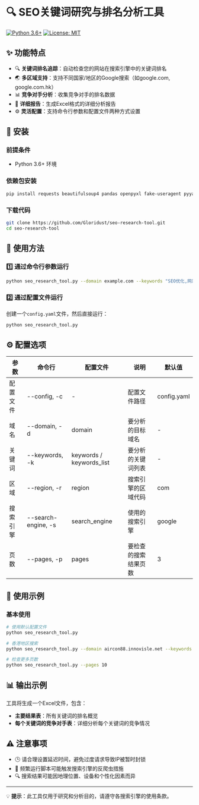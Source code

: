 # 🔍 SEO关键词研究与排名分析工具

[![Python 3.6+](https://img.shields.io/badge/Python-3.6+-blue.svg)](https://www.python.org/downloads/)
[![License: MIT](https://img.shields.io/badge/License-MIT-yellow.svg)](https://opensource.org/licenses/MIT)

## ✨ 功能特点

- 🔍 **关键词排名追踪**：自动检查您的网站在搜索引擎中的关键词排名
- 🌏 **多区域支持**：支持不同国家/地区的Google搜索（如google.com, google.com.hk）
- 📊 **竞争对手分析**：收集竞争对手的排名数据
- 📝 **详细报告**：生成Excel格式的详细分析报告
- ⚙️ **灵活配置**：支持命令行参数和配置文件两种方式设置

## 🚀 安装

### 前提条件

- Python 3.6+ 环境

### 依赖包安装

```bash
pip install requests beautifulsoup4 pandas openpyxl fake-useragent pyyaml
```

### 下载代码

```bash
git clone https://github.com/Gloridust/seo-research-tool.git
cd seo-research-tool
```

## 📖 使用方法

### 1️⃣ 通过命令行参数运行

```bash
python seo_research_tool.py --domain example.com --keywords "SEO优化,网站推广" --region com.hk
```

### 2️⃣ 通过配置文件运行

创建一个`config.yaml`文件，然后直接运行：

```bash
python seo_research_tool.py
```

## ⚙️ 配置选项

| 参数 | 命令行 | 配置文件 | 说明 | 默认值 |
|------|--------|----------|------|--------|
| 配置文件 | --config, -c | - | 配置文件路径 | config.yaml |
| 域名 | --domain, -d | domain | 要分析的目标域名 | - |
| 关键词 | --keywords, -k | keywords / keywords_list | 要分析的关键词列表 | - |
| 区域 | --region, -r | region | 搜索引擎的区域代码 | com |
| 搜索引擎 | --search-engine, -s | search_engine | 使用的搜索引擎 | google |
| 页数 | --pages, -p | pages | 要检查的搜索结果页数 | 3 |

## 🌟 使用示例

### 基本使用

```bash
# 使用默认配置文件
python seo_research_tool.py

# 香港地区搜索
python seo_research_tool.py --domain aircon88.innovisle.net --keywords "冷氣保養" --region com.hk

# 检查更多页数
python seo_research_tool.py --pages 10
```

## 📊 输出示例

工具将生成一个Excel文件，包含：
- **主要结果表**：所有关键词的排名概览
- **每个关键词的竞争对手表**：详细分析每个关键词的竞争情况

## ⚠️ 注意事项

- 🕒 请合理设置延迟时间，避免过度请求导致IP被暂时封锁
- 🔄 频繁运行脚本可能触发搜索引擎的反爬虫措施
- 🔍 搜索结果可能因地理位置、设备和个性化因素而异

---

💡 **提示**：此工具仅用于研究和分析目的，请遵守各搜索引擎的使用条款。
